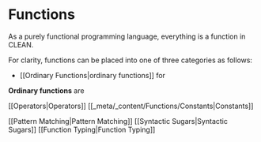 

# Functions

As a purely functional programming language, everything is a function in CLEAN.

For clarity, functions can be placed into one of three categories as follows:
- [[Ordinary Functions|ordinary functions]] for 

**Ordinary functions** are 








[[Operators|Operators]]
[[_meta/_content/Functions/Constants|Constants]]

[[Pattern Matching|Pattern Matching]]
[[Syntactic Sugars|Syntactic Sugars]]
[[Function Typing|Function Typing]]